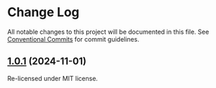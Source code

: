 # Change Log

All notable changes to this project will be documented in this file.
See [Conventional Commits](https://conventionalcommits.org) for commit guidelines.

## [1.0.1](https://github.com/ExodusMovement/hydra/compare/@exodus/synchronized-time@1.0.0...@exodus/synchronized-time@1.0.1) (2024-11-01)

Re-licensed under MIT license.

